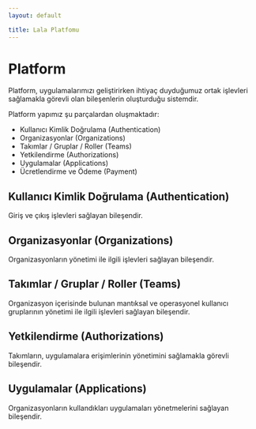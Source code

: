 ```yaml
---
layout: default

title: Lala Platfomu
---
```


# Platform

Platform, uygulamalarımızı geliştirirken ihtiyaç duyduğumuz ortak
işlevleri sağlamakla görevli olan bileşenlerin oluşturduğu sistemdir.

Platform yapımız şu parçalardan oluşmaktadır:

* Kullanıcı Kimlik Doğrulama (Authentication)
* Organizasyonlar (Organizations)
* Takımlar / Gruplar / Roller (Teams)
* Yetkilendirme (Authorizations)
* Uygulamalar (Applications)
* Ücretlendirme ve Ödeme (Payment)

## Kullanıcı Kimlik Doğrulama (Authentication)

Giriş ve çıkış işlevleri sağlayan bileşendir.

## Organizasyonlar (Organizations)

Organizasyonların yönetimi ile ilgili işlevleri sağlayan bileşendir.

## Takımlar / Gruplar / Roller (Teams)

Organizasyon içerisinde bulunan mantıksal ve operasyonel kullanıcı
gruplarının yönetimi ile ilgili işlevleri sağlayan bileşendir.

## Yetkilendirme (Authorizations)

Takımların, uygulamalara erişimlerinin yönetimini sağlamakla görevli
bileşendir.

## Uygulamalar (Applications)

Organizasyonların kullandıkları uygulamaları yönetmelerini sağlayan
bileşendir.

